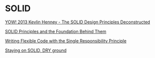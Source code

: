 # SOLID

[YOW! 2013 Kevlin Henney - The SOLID Design Principles Deconstructed](https://www.youtube.com/watch?v=tMW08JkFrBA)

[SOLID Principles and the Foundation Behind Them
](https://dzone.com/articles/solid-principles-and-the-foundation-behindnbspthem)

[Writing Flexible Code with the Single Responsibility Principle](https://medium.com/@severinperez/writing-flexible-code-with-the-single-responsibility-principle-b71c4f3f883f)

[ Staying on SOLID, DRY ground ](https://haughtcodeworks.com/blog/software-development/staying-on-solid-dry-ground/)